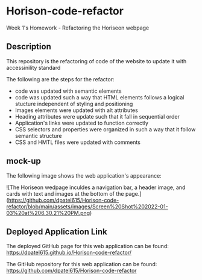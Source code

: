 # Horison-code-refactor
Week 1's Homework - Refactoring the Horiseon webpage

## Description
This repository is the refactoring of code of the website to update it with accessinility standard

The following are the steps for the refactor:

* code was updated with semantic elements
* code was updated such a way that HTML elements follows  a logical stucture independent of styling and positioning
* Images elements were updated with alt attributes
* Heading attributes were update such that it fall in sequential order
* Application's links were updated to function correctly
* CSS selectors and properties were organized in such a way that it follow semantic structure
* CSS and HMTL files were updated with comments

## mock-up
The following image shows the web application's appearance:

![The Horiseon wedpage inculdes a navigation bar, a header image, and cards with text and images at the bottom of the page.] (https://github.com/dpatel615/Horison-code-refactor/blob/main/assets/images/Screen%20Shot%202022-01-03%20at%206.30.21%20PM.png)

## Deployed Application Link

The deployed GitHub page for this web application can be found:
 https://dpatel615.github.io/Horison-code-refactor/

The GitHub repository for this web application can be found:
https://github.com/dpatel615/Horison-code-refactor
